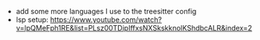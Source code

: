 - add some more languages I use to the treesitter config
- lsp setup: https://www.youtube.com/watch?v=lpQMeFph1RE&list=PLsz00TDipIffxsNXSkskknolKShdbcALR&index=2

